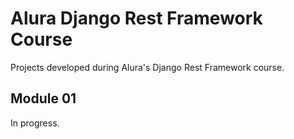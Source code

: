 # Alura Django Rest Framework Course

Projects developed during Alura's Django Rest Framework course.

## Module 01
In progress.